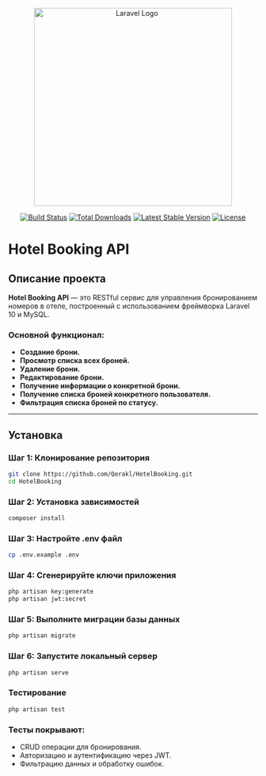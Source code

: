 <p align="center">
  <a href="https://laravel.com" target="_blank">
    <img src="https://raw.githubusercontent.com/laravel/art/master/logo-lockup/5%20SVG/2%20CMYK/1%20Full%20Color/laravel-logolockup-cmyk-red.svg" width="400" alt="Laravel Logo">
  </a>
</p>

<p align="center">
  <a href="https://github.com/Qerakl/HotelBooking/actions"><img src="https://github.com/Qerakl/HotelBooking/workflows/tests/badge.svg" alt="Build Status"></a>
  <a href="https://packagist.org/packages/laravel/framework"><img src="https://img.shields.io/packagist/dt/laravel/framework" alt="Total Downloads"></a>
  <a href="https://packagist.org/packages/laravel/framework"><img src="https://img.shields.io/packagist/v/laravel/framework" alt="Latest Stable Version"></a>
  <a href="https://opensource.org/licenses/MIT"><img src="https://img.shields.io/badge/license-MIT-blue.svg" alt="License"></a>
</p>

# Hotel Booking API

## Описание проекта

**Hotel Booking API** — это RESTful сервис для управления бронированием номеров в отеле, построенный с использованием фреймворка Laravel 10 и MySQL.

### Основной функционал:
- **Создание брони.**
- **Просмотр списка всех броней.**
- **Удаление брони.**
- **Редактирование брони.**
- **Получение информации о конкретной брони.**
- **Получение списка броней конкретного пользователя.**
- **Фильтрация списка броней по статусу.**

---

## Установка

### Шаг 1: Клонирование репозитория

```bash
git clone https://github.com/Qerakl/HotelBooking.git
cd HotelBooking
```

### Шаг 2: Установка зависимостей

```bash
composer install
```

### Шаг 3: Настройте .env файл

```bash
cp .env.example .env
```
### Шаг 4: Сгенерируйте ключи приложения

```bash
php artisan key:generate
php artisan jwt:secret
```

### Шаг 5: Выполните миграции базы данных

```bash
php artisan migrate
```

### Шаг 6: Запустите локальный сервер

```bash
php artisan serve
```
### Тестирование

```bash
php artisan test
```

### Тесты покрывают:

- CRUD операции для бронирования.
- Авторизацию и аутентификацию через JWT.
- Фильтрацию данных и обработку ошибок.
